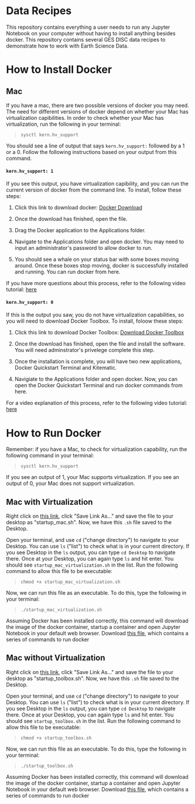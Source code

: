 # Data Recipes

This repository contains everything a user needs to run any Jupyter Notebook on your computer without having to install anything besides docker. This repository contains several GES DISC data recipes to demonstrate how to work with Earth Science Data.

# How to Install Docker

## Mac

If you have a mac, there are two possible versions of docker you may need. The need for different versions of docker depend on whether your Mac has virtualization capibilities. In order to check whether your Mac has virtualization, run the following in your terminal:

> `sysctl kern.hv_support`

You should see a line of output that says `kern.hv_support:` followed by a 1 or a 0. Follow the following instructions based on your output from this command.

#### `kern.hv_support: 1`

If you see this output, you have virtualization capibility, and you can run the current version of docker from the command line. To install, follow these steps:

1. Click this link to download docker: [Docker Download](https://download.docker.com/mac/stable/Docker.dmg)

2. Once the download has finished, open the file.

3. Drag the Docker application to the Applications folder.

4. Navigate to the Applications folder and open docker. You may need to input an administrator's password to allow docker to run.

5. You should see a whale on your status bar with some boxes moving around. Once these boxes stop moving, docker is successfully installed and running. You can run docker from here.

If you have more questions about this process, refer to the following video tutorial: [here](jfjkajkldfajklfd)

#### `kern.hv_support: 0`

If this is the output you saw, you do not have virtualization capabilities, so you will need to download Docker Toolbox. To install, foloow these steps:

1. Click this link to download Docker Toolbox: [Download Docker Toolbox](https://download.docker.com/mac/stable/DockerToolbox.pkg)

2. Once the download has finished, open the file and install the software. You will need adminstrator's privelege complete this step.

3. Once the installation is complete, you will have two new applications, Docker Quickstart Terminal and Kitematic. 

4. Navigiate to the Applications folder and open docker.  Now, you can open the Docker Quickstart Terminal and run docker commands from here. 

For a video explanation of this process, refer to the following video tutorial: [here](lolololololololol)

# How to Run Docker

Remember: if you have a Mac, to check for virtualization capability, run the following command in your terminal:

> `sysctl kern.hv_support`

If you see an output of 1, your Mac supports virtualization. If you see an output of 0, your Mac does not support virtualization.

## Mac with Virtualization

Right click on [this link](https://raw.githubusercontent.com/karthenjamin/data_recipes/master/startup_mac.sh), click "Save Link As..." and save the file to your desktop as "startup_mac.sh". Now, we have this `.sh` file saved to the Desktop.

Open your terminal, and use `cd` ("change directory") to navigate to your Desktop. You can use `ls` ("list") to check what is in your current directory. If you see Desktop in the `ls` output, you can type `cd Desktop` to navigate there. Once at your Desktop, you can again type `ls` and hit enter. You should see `startup_mac_virtualization.sh` in the list. Run the following command to allow this file to be executable:

> `chmod +x startup_mac_virtualization.sh`

Now, we can run this file as an executable. To do this, type the following in your terminal:

> `./startup_mac_virtualization.sh`

Assuming Docker has been installed correctly, this command will download the image of the docker container, startup a container and open Jupyter Notebook in your default web browser.
Download [this file](https://raw.githubusercontent.com/karthenjamin/data_recipes/master/startup_mac.sh), which contains a series of commands to run docker 

## Mac without Virtualization

Right click on [this link](https://raw.githubusercontent.com/karthenjamin/data_recipes/master/startup_toolbox.sh), click "Save Link As..." and save the file to your desktop as "startup_toolbox.sh". Now, we have this `.sh` file saved to the Desktop.

Open your terminal, and use `cd` ("change directory") to navigate to your Desktop. You can use `ls` ("list") to check what is in your current directory. If you see Desktop in the `ls` output, you can type `cd Desktop` to navigate there. Once at your Desktop, you can again type `ls` and hit enter. You should see `startup_toolbox.sh` in the list. Run the following command to allow this file to be executable:

> `chmod +x startup_toolbox.sh`

Now, we can run this file as an executable. To do this, type the following in your terminal:

> `./startup_toolbox.sh`

Assuming Docker has been installed correctly, this command will download the image of the docker container, startup a container and open Jupyter Notebook in your default web browser.
Download [this file](https://raw.githubusercontent.com/karthenjamin/data_recipes/master/startup_mac.sh), which contains a series of commands to run docker


